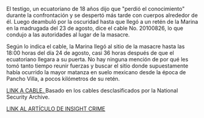 <p>El testigo, un ecuatoriano de 18 años dijo que "perdió el conocimiento" durante la confrontación y se despertó más tarde con cuerpos alrededor de él. Luego deambuló por la oscuridad hasta que llegó a un retén de la Marina en la madrugada del 23 de agosto, dice el cable No. 20100826, lo que condujo a las autoridades al lugar de la masacre.</p>
<p>Según lo indica el cable, la Marina llegó al sitio de la masacre hasta las 18:00 horas del día 24 de agosto, casi 36 horas después de que el ecuatoriano llegara a su puerta. No hay ninguna mención de por qué les tomó tanto tiempo reunir fuerzas y buscar el sitio donde supuestamente había ocurrido la mayor matanza en suelo mexicano desde la época de Pancho Villa, a pocos kilómetros de su retén.</p>
<p><a href="http://www2.gwu.edu/~nsarchiv/NSAEBB/NSAEBB445/docs/20100826.pdf">LINK A CABLE. </a>Basado en los cables desclasificados por la National Security Archive.</p>
<p><a href="http://www.insightcrime.org/news-analysis/picture-of-mexico-migrant-massacres-still-incomplete">LINK AL ARTÍCULO DE INSIGHT CRIME</a></p>

